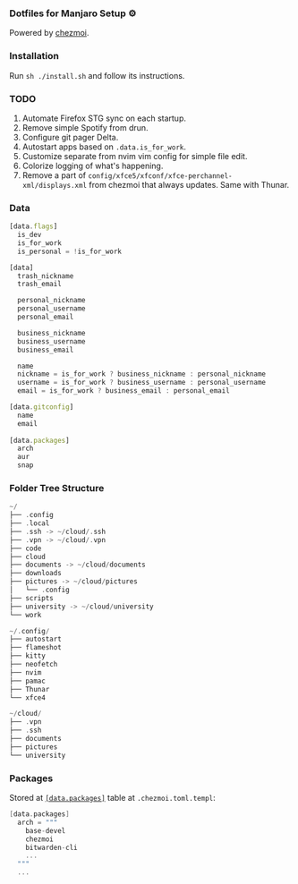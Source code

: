### Dotfiles for Manjaro Setup :gear:

Powered by [chezmoi](https://github.com/twpayne/chezmoi).

### Installation

Run `sh ./install.sh` and follow its instructions.

### TODO
1. Automate Firefox STG sync on each startup.
2. Remove simple Spotify from drun.
3. Configure git pager Delta.
4. Autostart apps based on `.data.is_for_work`.
5. Customize separate from nvim vim config for simple file edit.
6. Colorize logging of what's happening.
7. Remove a part of `config/xfce5/xfconf/xfce-perchannel-xml/displays.xml` from chezmoi that always updates. Same with Thunar.

### Data
```js
[data.flags]
  is_dev
  is_for_work
  is_personal = !is_for_work

[data]
  trash_nickname
  trash_email

  personal_nickname
  personal_username
  personal_email

  business_nickname
  business_username
  business_email

  name
  nickname = is_for_work ? business_nickname : personal_nickname
  username = is_for_work ? business_username : personal_username
  email = is_for_work ? business_email : personal_email

[data.gitconfig]
  name
  email
 
[data.packages]
  arch
  aur
  snap
```

### Folder Tree Structure

```go
~/  
├── .config  
├── .local  
├── .ssh -> ~/cloud/.ssh  
├── .vpn -> ~/cloud/.vpn  
├── code  
├── cloud  
├── documents -> ~/cloud/documents  
├── downloads  
├── pictures -> ~/cloud/pictures  
│   └── .config  
├── scripts  
├── university -> ~/cloud/university  
└── work  

~/.config/  
├── autostart  
├── flameshot  
├── kitty  
├── neofetch  
├── nvim  
├── pamac  
├── Thunar  
└── xfce4  

~/cloud/  
├── .vpn  
├── .ssh  
├── documents  
├── pictures  
└── university  
```

### Packages

Stored at [`[data.packages]`](https://github.com/edvein-rin/dotfiles/blob/main/home/.chezmoi.toml.tmpl#L23) table at `.chezmoi.toml.templ`:
```go
[data.packages]
  arch = """
    base-devel
    chezmoi
    bitwarden-cli
    ...
  """
  ...
```
